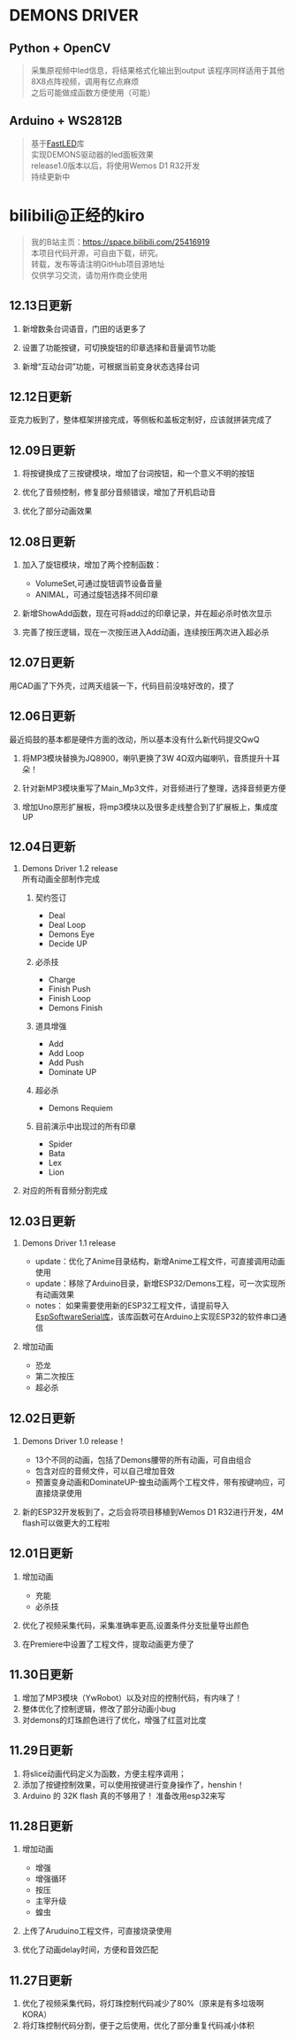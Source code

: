 # DEMONS DRIVER


## Python + OpenCV     
>采集原视频中led信息，将结果格式化输出到output
该程序同样适用于其他8X8点阵视频，调用有亿点麻烦  
之后可能做成函数方便使用（可能）  

## Arduino + WS2812B   
>基于[FastLED](https://github.com/FastLED)库   
实现DEMONS驱动器的led面板效果  
release1.0版本以后，将使用Wemos D1 R32开发   
持续更新中    

# bilibili@正经的kiro
>我的B站主页：<https://space.bilibili.com/25416919>  
本项目代码开源，可自由下载，研究。  
转载，发布等请注明GitHub项目源地址  
仅供学习交流，请勿用作商业使用  

## 12.13日更新

1. 新增数条台词语音，门田的话更多了

2. 设置了功能按键，可切换旋钮的印章选择和音量调节功能

3. 新增“互动台词”功能，可根据当前变身状态选择台词


## 12.12日更新
亚克力板到了，整体框架拼接完成，等侧板和盖板定制好，应该就拼装完成了

## 12.09日更新

1. 将按键换成了三按键模块，增加了台词按钮，和一个意义不明的按钮

2. 优化了音频控制，修复部分音频错误，增加了开机启动音

3. 优化了部分动画效果

## 12.08日更新

1. 加入了旋钮模块，增加了两个控制函数：
    * VolumeSet,可通过旋钮调节设备音量
    * ANIMAL，可通过旋钮选择不同印章

2. 新增ShowAdd函数，现在可将add过的印章记录，并在超必杀时依次显示

3. 完善了按压逻辑，现在一次按压进入Add动画，连续按压两次进入超必杀

## 12.07日更新
用CAD画了下外壳，过两天组装一下，代码目前没啥好改的，摸了

## 12.06日更新

最近捣鼓的基本都是硬件方面的改动，所以基本没有什么新代码提交QwQ  
1. 将MP3模块替换为JQ8900，喇叭更换了3W 4Ω双内磁喇叭，音质提升十耳朵！

2. 针对新MP3模块重写了Main_Mp3文件，对音频进行了整理，选择音频更方便

3. 增加Uno原形扩展板，将mp3模块以及很多走线整合到了扩展板上，集成度UP

## 12.04日更新

1. Demons Driver 1.2 release  
    所有动画全部制作完成

    1. 契约签订
        * Deal
        * Deal Loop
        * Demons Eye
        * Decide UP
    
    2. 必杀技
        * Charge
        * Finish Push
        * Finish Loop
        * Demons Finish
    
    3. 道具增强
        * Add
        * Add Loop
        * Add Push
        * Dominate UP
    
    4. 超必杀
        * Demons Requiem

    5. 目前演示中出现过的所有印章
        * Spider
        * Bata
        * Lex
        * Lion

2. 对应的所有音频分割完成
   
## 12.03日更新

1. Demons Driver 1.1 release
    * update：优化了Anime目录结构，新增Anime工程文件，可直接调用动画使用
    * update：移除了Arduino目录，新增ESP32/Demons工程，可一次实现所有动画效果
    * notes： 如果需要使用新的ESP32工程文件，请提前导入[EspSoftwareSerial库](https://github.com/plerup/espsoftwareserial/)，该库函数可在Arduino上实现ESP32的软件串口通信

2. 增加动画
    * 恐龙
    * 第二次按压
    * 超必杀


## 12.02日更新


1. Demons Driver 1.0 release！  
    * 13个不同的动画，包括了Demons腰带的所有动画，可自由组合  
    * 包含对应的音频文件，可以自己增加音效    
    * 预置变身动画和DominateUP-蝗虫动画两个工程文件，带有按键响应，可直接烧录使用  

2. 新的ESP32开发板到了，之后会将项目移植到Wemos D1 R32进行开发，4M flash可以做更大的工程啦

## 12.01日更新


1. 增加动画
    * 充能
    * 必杀技

2. 优化了视频采集代码，采集准确率更高,设置条件分支批量导出颜色
3. 在Premiere中设置了工程文件，提取动画更方便了


## 11.30日更新


1. 增加了MP3模块（YwRobot）以及对应的控制代码，有内味了！
2. 整体优化了控制逻辑，修改了部分动画小bug
3. 对demons的灯珠颜色进行了优化，增强了红蓝对比度


## 11.29日更新


1. 将slice动画代码定义为函数，方便主程序调用；
2. 添加了按键控制效果，可以使用按键进行变身操作了，henshin！
3. Arduino 的 32K flash 真的不够用了！ 准备改用esp32来写


## 11.28日更新


1. 增加动画
    * 增强
    * 增强循环
    * 按压
    * 主宰升级
    * 蝗虫

2. 上传了Aruduino工程文件，可直接烧录使用
3. 优化了动画delay时间，方便和音效匹配


## 11.27日更新


1. 优化了视频采集代码，将灯珠控制代码减少了80%（原来是有多垃圾啊KORA）
2. 将灯珠控制代码分割，便于之后使用，优化了部分重复代码减小体积
